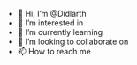 - 👋 Hi, I’m @Didlarth
- 👀 I’m interested in 
- 🌱 I’m currently learning
- 💞️ I’m looking to collaborate on
- 📫 How to reach me

<!---
Didlarth/Didlarth is a ✨ special ✨ repository because its `README.md` (this file) appears on your GitHub profile.
You can click the Preview link to take a look at your changes.
--->
